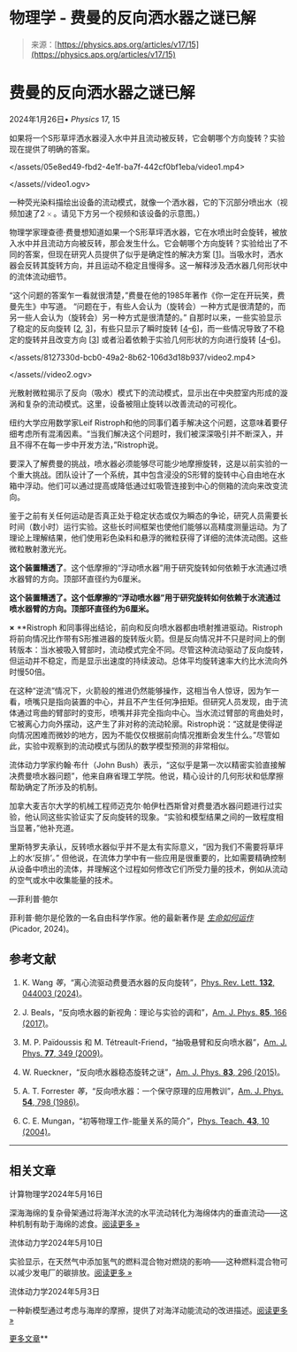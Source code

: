 <!--yml

category: 未分类

date: 2024-05-27 15:14:22

-->

# 物理学 - 费曼的反向洒水器之谜已解

> 来源：[https://physics.aps.org/articles/v17/15](https://physics.aps.org/articles/v17/15)

# 费曼的反向洒水器之谜已解

2024年1月26日&bullet; *Physics* 17, 15

如果将一个S形草坪洒水器浸入水中并且流动被反转，它会朝哪个方向旋转？实验现在提供了明确的答案。

</assets/05e8ed49-fbd2-4e1f-ba7f-442cf0bf1eba/video1.mp4>

</assets//video1.ogv>

一种荧光染料描绘出设备的流动模式，就像一个洒水器，它的下沉部分喷出水（视频加速了2<math xmlns="http://www.w3.org/1998/Math/MathML"><mrow><mo>×</mo></mrow></math>。请见下方另一个视频和该设备的示意图。）

物理学家理查德·费曼想知道如果一个S形草坪洒水器，它在水喷出时会旋转，被放入水中并且流动方向被反转，那会发生什么。它会朝哪个方向旋转？实验给出了不同的答案，但现在研究人员提供了似乎是确定性的解决方案 [[1](#c1)]。当吸水时，洒水器会反转其旋转方向，并且运动不稳定且慢得多。这一解释涉及洒水器几何形状中的流体流动细节。

“这个问题的答案乍一看就很清楚，”费曼在他的1985年著作《你一定在开玩笑，费曼先生》中写道。 “问题在于，有些人会认为（旋转会）一种方式是很清楚的，而另一些人会认为（旋转会）另一种方式是很清楚的。” 自那时以来，一些实验显示了稳定的反向旋转 [[2](#c2), [3](#c3)]，有些只显示了瞬时旋转 [[4](#c4)–[6](#c6)]，而一些情况导致了不稳定的旋转并且改变方向 [[3](#c3)] 或者沿着依赖于实验几何形状的方向进行旋转 [[4](#c4)–[6](#c6)]。

</assets/8127330d-bcb0-49a2-8b62-106d3d18b937/video2.mp4>

</assets//video2.ogv>

光散射微粒揭示了反向（吸水）模式下的流动模式，显示出在中央腔室内形成的漩涡和复杂的流动模式。这里，设备被阻止旋转以改善流动的可视化。

纽约大学应用数学家Leif Ristroph和他的同事们着手解决这个问题，这意味着要仔细考虑所有混淆因素。“当我们解决这个问题时，我们被深深吸引并不断深入，并且不得不在每一步中开发方法，”Ristroph说。

要深入了解费曼的挑战，喷水器必须能够尽可能少地摩擦旋转，这是以前实验的一个重大挑战。团队设计了一个系统，其中包含浸没的S形臂的旋转中心自由地在水箱中浮动。他们可以通过提高或降低通过虹吸管连接到中心的侧箱的流向来改变流向。

鉴于之前有关任何运动是否真正处于稳定状态或仅为瞬态的争论，研究人员需要长时间（数小时）运行实验。这些长时间框架也使他们能够以高精度测量运动。为了理论上理解结果，他们使用彩色染料和悬浮的微粒获得了详细的流体流动图。这些微粒散射激光光。

****这个装置糟透了****。这个低摩擦的“浮动喷水器”用于研究旋转如何依赖于水流通过喷水器臂的方向。顶部环直径约为6厘米。

******这个装置糟透了****。这个低摩擦的“浮动喷水器”用于研究旋转如何依赖于水流通过喷水器臂的方向。顶部环直径约为6厘米。**

**×** **Ristroph 和同事得出结论，前向和反向喷水器都由喷射推进驱动。Ristroph将前向情况比作带有S形推进器的旋转版火箭。但是反向情况并不只是时间上的倒转版本：当水被吸入臂部时，流动模式完全不同。尽管这种流动驱动了反向旋转，但运动并不稳定，而是显示出速度的持续波动。总体平均旋转速率大约比水流向外时慢50倍。

在这种“逆流”情况下，火箭般的推进仍然能够操作，这相当令人惊讶，因为乍一看，喷嘴只是指向装置的中心，并且不产生任何净扭矩。但研究人员发现，由于流体通过弯曲的臂部时的变形，喷嘴并非完全指向中心。当水流过臂部的弯曲处时，它被离心力向外摆动，这产生了非对称的流动轮廓。Ristroph说：“这就是使得逆向情况困难而微妙的地方，因为不能仅仅根据前向情况推断会发生什么。”尽管如此，实验中观察到的流动模式与团队的数学模型预测的非常相似。

流体动力学家约翰·布什（John Bush）表示，“这似乎是第一次以精密实验直接解决费曼喷水器问题”，他来自麻省理工学院。他说，精心设计的几何形状和低摩擦帮助确定了所涉及的机制。

加拿大麦吉尔大学的机械工程师迈克尔·帕伊杜西斯曾对费曼洒水器问题进行过实验，他认同这些实验证实了反向旋转的现象。“实验和模型结果之间的一致程度相当显著，”他补充道。

里斯特罗夫承认，反转喷水器似乎并不是太有实际意义，“因为我们不需要将草坪上的水‘反排’。” 但他说，在流体力学中有一些应用是很重要的，比如需要精确控制从设备中喷出的流体，并理解这个过程如何修改它们所受力量的技术，例如从流动的空气或水中收集能量的技术。

—菲利普·鲍尔

菲利普·鲍尔是伦敦的一名自由科学作家。他的最新著作是 *[生命如何运作](https://www.amazon.com/dp/1529095980)* (Picador, 2024)。

## 参考文献

1.  K. Wang *等*，“离心流驱动费曼洒水器的反向旋转”，[Phys. Rev. Lett. **132**, 044003 (2024)](http://dx.doi.org/10.1103/PhysRevLett.132.044003)。

1.  J. Beals，“反向喷水器的新视角：理论与实验的调和”，[Am. J. Phys. **85**, 166 (2017)](http://dx.doi.org/10.1119/1.4973374)。

1.  M. P. Païdoussis 和 M. Tétreault-Friend，“抽吸悬臂和反向喷水器”，[Am. J. Phys. **77**, 349 (2009)](http://dx.doi.org/10.1119/1.3078416)。

1.  W. Rueckner，“反向喷水器稳态旋转之谜”，[Am. J. Phys. **83**, 296 (2015)](http://dx.doi.org/10.1119/1.4901816)。

1.  A. T. Forrester *等*，“反向喷水器：一个保守原理的应用教训”，[Am. J. Phys. **54**, 798 (1986)](http://dx.doi.org/10.1119/1.14448)。

1.  C. E. Mungan，“初等物理工作-能量关系的简介”，[Phys. Teach. **43**, 10 (2004)](http://dx.doi.org/10.1119/1.1845983)。

* * *

## 相关文章

计算物理学2024年5月16日

深海海绵的复杂骨架通过将海洋水流的水平流动转化为海绵体内的垂直流动——这种机制有助于海绵的滤食。[阅读更多 »](/articles/v17/81)

流体动力学2024年5月10日

实验显示，在天然气中添加氢气的燃料混合物对燃烧的影响——这种燃料混合物可以减少发电厂的碳排放。[阅读更多 »](/articles/v17/79)

流体动力学2024年5月3日

一种新模型通过考虑与海岸的摩擦，提供了对海洋动能流动的改进描述。[阅读更多 »](/articles/v17/77)

[更多文章](/browse)**
